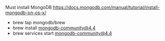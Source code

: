 Must install MongoDB
https://docs.mongodb.com/manual/tutorial/install-mongodb-on-os-x/

- brew tap mongodb/brew
- brew install mongodb-community@4.4
- brew services start mongodb-community@4.4
